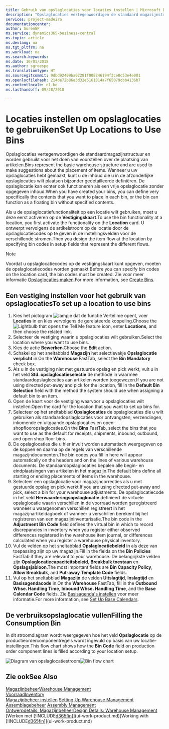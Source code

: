 ```yaml
---
title: Gebruik van opslaglocaties voor locaties instellen | Microsoft Docs
description: "Opslaglocaties vertegenwoordigen de standaard magazijnstructuur en worden gebruikt voor het doen van voorstellen over de plaatsing van artikelen. Wanneer u uw opslaglocaties hebt gemaakt, kunt u de inhoud die u in de afzonderlijke opslaglocaties wilt plaatsen bijzonder gedetailleerde definiëren. De opslaglocatie kan echter ook functioneren als een vrije opslaglocatie zonder opgegeven inhoud."
services: project-madeira
documentationcenter: 
author: SorenGP
ms.service: dynamics365-business-central
ms.topic: article
ms.devlang: na
ms.tgt_pltfrm: na
ms.workload: na
ms.search.keywords: 
ms.date: 10/01/2018
ms.author: sgroespe
ms.translationtype: HT
ms.sourcegitcommit: 9dbd92409ba02281f008246194f3ce0c53e4e001
ms.openlocfilehash: 214de72b86e3d32e5161814a7f65079cbb4136b7
ms.contentlocale: nl-be
ms.lasthandoff: 09/28/2018

---
```

# <a name="set-up-locations-to-use-bins"></a><span data-ttu-id="1b0e8-104">Locaties instellen om opslaglocaties te gebruiken</span><span class="sxs-lookup"><span data-stu-id="1b0e8-104">Set Up Locations to Use Bins</span></span>
<span data-ttu-id="1b0e8-105">Opslaglocaties vertegenwoordigen de standaardmagazijnstructuur en worden gebruikt voor het doen van voorstellen over de plaatsing van artikelen.</span><span class="sxs-lookup"><span data-stu-id="1b0e8-105">Bins represent the basic warehouse structure and are used to make suggestions about the placement of items.</span></span> <span data-ttu-id="1b0e8-106">Wanneer u uw opslaglocaties hebt gemaakt, kunt u de inhoud die u in de afzonderlijke opslaglocaties wilt plaatsen bijzonder gedetailleerde definiëren. De opslaglocatie kan echter ook functioneren als een vrije opslaglocatie zonder opgegeven inhoud.</span><span class="sxs-lookup"><span data-stu-id="1b0e8-106">When you have created your bins, you can define very specifically the contents that you want to place in each bin, or the bin can function as a floating bin without specified contents.</span></span>  

<span data-ttu-id="1b0e8-107">Als u de opslaglocatiefunctionaliteit op een locatie wilt gebruiken, moet u deze eerst activeren op de **Vestigingskaart**.</span><span class="sxs-lookup"><span data-stu-id="1b0e8-107">To use the bin functionality at a location, you first activate the functionality on the **Location** card.</span></span> <span data-ttu-id="1b0e8-108">U ontwerpt vervolgens de artikelstroom op de locatie door de opslaglocatiecodes op te geven in de instellingsvelden voor de verschillende stromen.</span><span class="sxs-lookup"><span data-stu-id="1b0e8-108">Then you design the item flow at the location by specifying bin codes in setup fields that represent the different flows.</span></span>  

> [!NOTE]  
>  <span data-ttu-id="1b0e8-109">Voordat u opslaglocatiecodes op de vestigingskaart kunt opgeven, moeten de opslaglocatiecodes worden gemaakt.</span><span class="sxs-lookup"><span data-stu-id="1b0e8-109">Before you can specify bin codes on the location card, the bin codes must be created.</span></span> <span data-ttu-id="1b0e8-110">Zie voor meer informatie [Opslaglocaties maken](warehouse-how-to-create-individual-bins.md).</span><span class="sxs-lookup"><span data-stu-id="1b0e8-110">For more information, see [Create Bins](warehouse-how-to-create-individual-bins.md).</span></span>  

## <a name="to-set-up-a-location-to-use-bins"></a><span data-ttu-id="1b0e8-111">Een vestiging instellen voor het gebruik van opslaglocaties</span><span class="sxs-lookup"><span data-stu-id="1b0e8-111">To set up a location to use bins</span></span>  
1.  <span data-ttu-id="1b0e8-112">Kies het pictogram ![lampje dat de functie Vertel me opent](media/ui-search/search_small.png "Vertel me wat u wilt doen"), voer **Locaties** in en kies vervolgens de gerelateerde koppeling.</span><span class="sxs-lookup"><span data-stu-id="1b0e8-112">Choose the ![Lightbulb that opens the Tell Me feature](media/ui-search/search_small.png "Tell me what you want to do") icon, enter **Locations**, and then choose the related link.</span></span>  
2.  <span data-ttu-id="1b0e8-113">Selecteer de vestiging waarin u opslaglocaties wilt gebruiken.</span><span class="sxs-lookup"><span data-stu-id="1b0e8-113">Select the location where you want to use bins.</span></span>  
3.  <span data-ttu-id="1b0e8-114">Kies de actie **Bewerken**.</span><span class="sxs-lookup"><span data-stu-id="1b0e8-114">Choose the **Edit** action.</span></span>  
4.  <span data-ttu-id="1b0e8-115">Schakel op het sneltabblad **Magazijn** het selectievakje **Opslaglocatie verplicht** in.</span><span class="sxs-lookup"><span data-stu-id="1b0e8-115">On the **Warehouse** FastTab, select the **Bin Mandatory** check box.</span></span>  
5.  <span data-ttu-id="1b0e8-116">Als u in de vestiging niet met gestuurde opslag en pick werkt, vult u in het veld **Std. opslaglocatieselectie** de methode in waarmee standaardopslaglocaties aan artikelen worden toegewezen.</span><span class="sxs-lookup"><span data-stu-id="1b0e8-116">If you are not using directed put-away and pick for the location, fill in the **Default Bin Selection** field with the method the system should use when assigning a default bin to an item.</span></span>  
6.  <span data-ttu-id="1b0e8-117">Open de kaart voor de vestiging waarvoor u opslaglocaties wilt instellen.</span><span class="sxs-lookup"><span data-stu-id="1b0e8-117">Open the card for the location that you want to set up bins for.</span></span>
7.  <span data-ttu-id="1b0e8-118">Selecteer op het sneltabblad **Opslaglocaties** de opslaglocaties die u wilt gebruiken als standaardopslaglocaties voor ontvangsten, verzendingen, inkomende en uitgaande opslaglocaties en open-shopflooropslaglocaties.</span><span class="sxs-lookup"><span data-stu-id="1b0e8-118">On the **Bins** FastTab, select the bins that you want to use as the default for receipts, shipments, inbound, outbound, and open shop floor bins.</span></span>  
8.  <span data-ttu-id="1b0e8-119">De opslaglocaties die u hier invult worden automatisch weergegeven op de koppen en daarna op de regels van verschillende magazijndocumenten.</span><span class="sxs-lookup"><span data-stu-id="1b0e8-119">The bin codes you fill in here will appear automatically on the headers and on the lines of various warehouse documents.</span></span> <span data-ttu-id="1b0e8-120">De standaardopslaglocaties bepalen alle begin- en eindplaatsingen van artikelen in het magazijn.</span><span class="sxs-lookup"><span data-stu-id="1b0e8-120">The default bins define all starting or ending placements of items in the warehouse.</span></span>  
9.  <span data-ttu-id="1b0e8-121">Selecteer een opslaglocatie voor magazijncorrecties als u met gestuurde opslag en pick werkt.</span><span class="sxs-lookup"><span data-stu-id="1b0e8-121">If you are using directed put-away and pick, select a bin for your warehouse adjustments.</span></span> <span data-ttu-id="1b0e8-122">De opslaglocatiecode in het veld **Herwaarderingsopslaglocatie** definieert de virtuele opslaglocatie waarin verschillen in de voorraad worden geregistreerd wanneer u waargenomen verschillen registreert in het magazijnartikeldagboek of wanneer u verschillen berekent bij het registreren van een magazijninventarisatie.</span><span class="sxs-lookup"><span data-stu-id="1b0e8-122">The bin code in the **Adjustment Bin Code** field defines the virtual bin in which to record discrepancies in inventory when you register either observed differences registered in the warehouse item journal, or differences calculated when you register a warehouse physical inventory.</span></span>  
10. <span data-ttu-id="1b0e8-123">Vul de velden op het sneltabblad **Opslaglocatiebeleid** in als deze van toepassing zijn op uw magazijn.</span><span class="sxs-lookup"><span data-stu-id="1b0e8-123">Fill in the fields on the **Bin Policies** FastTab if they are relevant to your warehouse.</span></span> <span data-ttu-id="1b0e8-124">De belangrijkste velden zijn **Opslaglocatiecapaciteitsbeleid**, **Breakbulk toestaan** en **Opslagsjabloon**.</span><span class="sxs-lookup"><span data-stu-id="1b0e8-124">The most important fields are **Bin Capacity Policy**, **Allow Breakbulk**, and **Put-away Template Code** fields.</span></span>  
11. <span data-ttu-id="1b0e8-125">Vul op het sneltabblad **Magazijn** de velden **Uitslagtijd**, **Inslagtijd** en **Basisagendacode** in.</span><span class="sxs-lookup"><span data-stu-id="1b0e8-125">On the **Warehouse** FastTab, fill in the **Outbound Whse. Handling Time**, **Inbound Whse. Handling Time**, and the **Base Calendar Code** fields.</span></span> <span data-ttu-id="1b0e8-126">Zie [Basisagenda's instellen](across-how-to-assign-base-calendars.md) voor meer informatie.</span><span class="sxs-lookup"><span data-stu-id="1b0e8-126">For more information, see [Set Up Base Calendars](across-how-to-assign-base-calendars.md).</span></span>

## <a name="filling-the-consumption-bin"></a><span data-ttu-id="1b0e8-127">De verbruiksopslaglocatie vullen</span><span class="sxs-lookup"><span data-stu-id="1b0e8-127">Filling the Consumption Bin</span></span>
<span data-ttu-id="1b0e8-128">In dit stroomdiagram wordt weergegeven hoe het veld **Opslaglocatie** op de productieordercomponentregels wordt ingevuld op basis van uw locatie-instellingen.</span><span class="sxs-lookup"><span data-stu-id="1b0e8-128">This flow chart shows how the **Bin Code** field on production order component lines is filled according to your location setup.</span></span>

<span data-ttu-id="1b0e8-129">![Diagram van opslaglocatiestroom](media/binflow.png "Opslaglocatiestroom")</span><span class="sxs-lookup"><span data-stu-id="1b0e8-129">![Bin flow chart](media/binflow.png "BinFlow")</span></span>  

## <a name="see-also"></a><span data-ttu-id="1b0e8-130">Zie ook</span><span class="sxs-lookup"><span data-stu-id="1b0e8-130">See Also</span></span>
[<span data-ttu-id="1b0e8-131">Magazijnbeheer</span><span class="sxs-lookup"><span data-stu-id="1b0e8-131">Warehouse Management</span></span>](warehouse-manage-warehouse.md)  
[<span data-ttu-id="1b0e8-132">Voorraad</span><span class="sxs-lookup"><span data-stu-id="1b0e8-132">Inventory</span></span>](inventory-manage-inventory.md)  
<span data-ttu-id="1b0e8-133">[Magazijnbeheer instellen](warehouse-setup-warehouse.md)   </span><span class="sxs-lookup"><span data-stu-id="1b0e8-133">[Setting Up Warehouse Management](warehouse-setup-warehouse.md)   </span></span>  
<span data-ttu-id="1b0e8-134">[Assemblagebeheer](assembly-assemble-items.md)  </span><span class="sxs-lookup"><span data-stu-id="1b0e8-134">[Assembly Management](assembly-assemble-items.md)  </span></span>  
[<span data-ttu-id="1b0e8-135">Ontwerpdetails: Magazijnbeheer</span><span class="sxs-lookup"><span data-stu-id="1b0e8-135">Design Details: Warehouse Management</span></span>](design-details-warehouse-management.md)  
<span data-ttu-id="1b0e8-136">[Werken met [!INCLUDE[d365fin](includes/d365fin_md.md)]](ui-work-product.md)</span><span class="sxs-lookup"><span data-stu-id="1b0e8-136">[Working with [!INCLUDE[d365fin](includes/d365fin_md.md)]](ui-work-product.md)</span></span>

